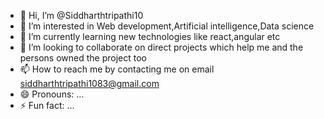 - 👋 Hi, I’m @Siddharthtripathi10
- 👀 I’m interested in Web development,Artificial intelligence,Data science 
- 🌱 I’m currently learning new technologies like react,angular etc
- 💞️ I’m looking to collaborate on direct projects which help me and the persons owned the project too
- 📫 How to reach me by contacting me on email siddharthtripathi1083@gmail.com
- 😄 Pronouns: ...
- ⚡ Fun fact: ...

<!---
Siddharthtripathi10/Siddharthtripathi10 is a ✨ special ✨ repository because its `README.md` (this file) appears on your GitHub profile.
You can click the Preview link to take a look at your changes.
--->
